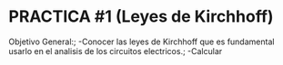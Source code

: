 # PRACTICA #1 (Leyes de Kirchhoff)
Objetivo General:;
-Conocer las leyes de Kirchhoff que es fundamental usarlo en el analisis de los circuitos electricos.;
-Calcular 

